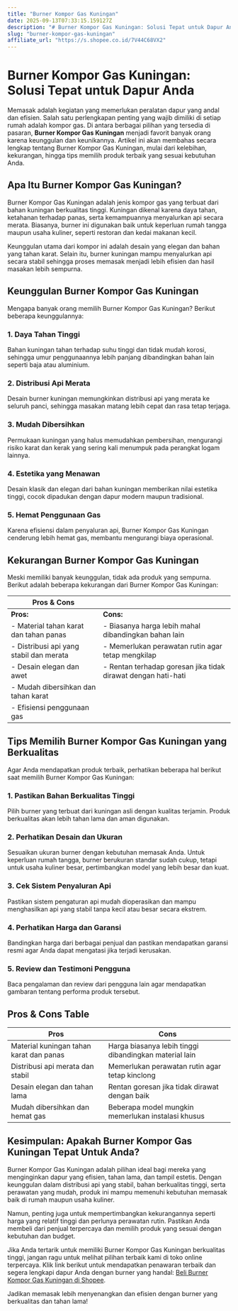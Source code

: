 ```yaml
---
title: "Burner Kompor Gas Kuningan"
date: 2025-09-13T07:33:15.159127Z
description: "# Burner Kompor Gas Kuningan: Solusi Tepat untuk Dapur Anda..."
slug: "burner-kompor-gas-kuningan"
affiliate_url: "https://s.shopee.co.id/7V44C68VX2"
---
```

# Burner Kompor Gas Kuningan: Solusi Tepat untuk Dapur Anda

Memasak adalah kegiatan yang memerlukan peralatan dapur yang andal dan efisien. Salah satu perlengkapan penting yang wajib dimiliki di setiap rumah adalah kompor gas. Di antara berbagai pilihan yang tersedia di pasaran, **Burner Kompor Gas Kuningan** menjadi favorit banyak orang karena keunggulan dan keunikannya. Artikel ini akan membahas secara lengkap tentang Burner Kompor Gas Kuningan, mulai dari kelebihan, kekurangan, hingga tips memilih produk terbaik yang sesuai kebutuhan Anda.

## Apa Itu Burner Kompor Gas Kuningan?

Burner Kompor Gas Kuningan adalah jenis kompor gas yang terbuat dari bahan kuningan berkualitas tinggi. Kuningan dikenal karena daya tahan, ketahanan terhadap panas, serta kemampuannya menyalurkan api secara merata. Biasanya, burner ini digunakan baik untuk keperluan rumah tangga maupun usaha kuliner, seperti restoran dan kedai makanan kecil.

Keunggulan utama dari kompor ini adalah desain yang elegan dan bahan yang tahan karat. Selain itu, burner kuningan mampu menyalurkan api secara stabil sehingga proses memasak menjadi lebih efisien dan hasil masakan lebih sempurna.

## Keunggulan Burner Kompor Gas Kuningan

Mengapa banyak orang memilih Burner Kompor Gas Kuningan? Berikut beberapa keunggulannya:

### 1. Daya Tahan Tinggi
Bahan kuningan tahan terhadap suhu tinggi dan tidak mudah korosi, sehingga umur penggunaannya lebih panjang dibandingkan bahan lain seperti baja atau aluminium.

### 2. Distribusi Api Merata
Desain burner kuningan memungkinkan distribusi api yang merata ke seluruh panci, sehingga masakan matang lebih cepat dan rasa tetap terjaga.

### 3. Mudah Dibersihkan
Permukaan kuningan yang halus memudahkan pembersihan, mengurangi risiko karat dan kerak yang sering kali menumpuk pada perangkat logam lainnya.

### 4. Estetika yang Menawan
Desain klasik dan elegan dari bahan kuningan memberikan nilai estetika tinggi, cocok dipadukan dengan dapur modern maupun tradisional.

### 5. Hemat Penggunaan Gas
Karena efisiensi dalam penyaluran api, Burner Kompor Gas Kuningan cenderung lebih hemat gas, membantu mengurangi biaya operasional.

## Kekurangan Burner Kompor Gas Kuningan

Meski memiliki banyak keunggulan, tidak ada produk yang sempurna. Berikut adalah beberapa kekurangan dari Burner Kompor Gas Kuningan:

| **Pros & Cons**                                    |                                              |
|----------------------------------------------------|----------------------------------------------|
| **Pros:**                                        | **Cons:**                                   |
| - Material tahan karat dan tahan panas           | - Biasanya harga lebih mahal dibandingkan bahan lain   |
| - Distribusi api yang stabil dan merata          | - Memerlukan perawatan rutin agar tetap mengkilap      |
| - Desain elegan dan awet                           | - Rentan terhadap goresan jika tidak dirawat dengan hati-hati |
| - Mudah dibersihkan dan tahan karat               |                                              |
| - Efisiensi penggunaan gas                        |                                              |

## Tips Memilih Burner Kompor Gas Kuningan yang Berkualitas

Agar Anda mendapatkan produk terbaik, perhatikan beberapa hal berikut saat memilih Burner Kompor Gas Kuningan:

### 1. Pastikan Bahan Berkualitas Tinggi
Pilih burner yang terbuat dari kuningan asli dengan kualitas terjamin. Produk berkualitas akan lebih tahan lama dan aman digunakan.

### 2. Perhatikan Desain dan Ukuran
Sesuaikan ukuran burner dengan kebutuhan memasak Anda. Untuk keperluan rumah tangga, burner berukuran standar sudah cukup, tetapi untuk usaha kuliner besar, pertimbangkan model yang lebih besar dan kuat.

### 3. Cek Sistem Penyaluran Api
Pastikan sistem pengaturan api mudah dioperasikan dan mampu menghasilkan api yang stabil tanpa kecil atau besar secara ekstrem.

### 4. Perhatikan Harga dan Garansi
Bandingkan harga dari berbagai penjual dan pastikan mendapatkan garansi resmi agar Anda dapat mengatasi jika terjadi kerusakan.

### 5. Review dan Testimoni Pengguna
Baca pengalaman dan review dari pengguna lain agar mendapatkan gambaran tentang performa produk tersebut.

## Pros & Cons Table

| **Pros**                                              | **Cons**                                                 |
|--------------------------------------------------------|----------------------------------------------------------|
| Material kuningan tahan karat dan panas               | Harga biasanya lebih tinggi dibandingkan material lain |
| Distribusi api merata dan stabil                      | Memerlukan perawatan rutin agar tetap kinclong         |
| Desain elegan dan tahan lama                          | Rentan goresan jika tidak dirawat dengan baik         |
| Mudah dibersihkan dan hemat gas                        | Beberapa model mungkin memerlukan instalasi khusus    |

## Kesimpulan: Apakah Burner Kompor Gas Kuningan Tepat Untuk Anda?

Burner Kompor Gas Kuningan adalah pilihan ideal bagi mereka yang menginginkan dapur yang efisien, tahan lama, dan tampil estetis. Dengan keunggulan dalam distribusi api yang stabil, bahan berkualitas tinggi, serta perawatan yang mudah, produk ini mampu memenuhi kebutuhan memasak baik di rumah maupun usaha kuliner.

Namun, penting juga untuk mempertimbangkan kekurangannya seperti harga yang relatif tinggi dan perlunya perawatan rutin. Pastikan Anda membeli dari penjual terpercaya dan memilih produk yang sesuai dengan kebutuhan dan budget.

Jika Anda tertarik untuk memiliki Burner Kompor Gas Kuningan berkualitas tinggi, jangan ragu untuk melihat pilihan terbaik kami di toko online terpercaya. Klik link berikut untuk mendapatkan penawaran terbaik dan segera lengkapi dapur Anda dengan burner yang handal: [Beli Burner Kompor Gas Kuningan di Shopee](https://s.shopee.co.id/7V44C68VX2). 

Jadikan memasak lebih menyenangkan dan efisien dengan burner yang berkualitas dan tahan lama!